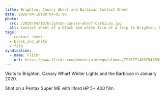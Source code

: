 ```yaml
---
title: Brighton, Canary Wharf and Barbican Contact Sheet
date: 2020-04-10T08:04+01:00
photo:
  src: /2020/04/10/brighton-canary-wharf-barbican.jpg
  alt: Contact sheet of a black and white film of a trip to Brighton, Canary Wharf and Barbican
tags:
  - contact_sheet
  - black_and_white
  - film
syndication:
  - name: Flickr
    url: https://www.flickr.com/photos/aimeegm/albums/72157714807947093
---
```


Visits to Brighton, Canary Wharf Winter Lights and the Barbican in January 2020.

Shot on a Pentax Super ME with Ilford HP 5+ 400 film.
